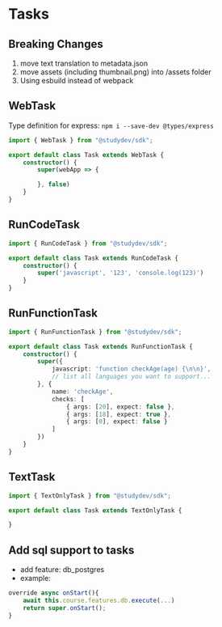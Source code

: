 # Tasks


## Breaking Changes

1. move text translation to metadata.json
2. move assets (including thumbnail.png) into /assets folder
3. Using esbuild instead of webpack

## WebTask
Type definition for express: `npm i --save-dev @types/express`
```typescript
import { WebTask } from "@studydev/sdk";

export default class Task extends WebTask {
    constructor() {
        super(webApp => {

        }, false)
    }
}
```

## RunCodeTask

```typescript
import { RunCodeTask } from "@studydev/sdk";

export default class Task extends RunCodeTask {
    constructor() {
        super('javascript', '123', 'console.log(123)')
    }
}
```

## RunFunctionTask

```typescript
import { RunFunctionTask } from "@studydev/sdk";

export default class Task extends RunFunctionTask {
    constructor() {
        super({
            javascript: 'function checkAge(age) {\n\n}',
            // list all languages you want to support...
        }, {
            name: 'checkAge',
            checks: [
                { args: [20], expect: false },
                { args: [18], expect: true },
                { args: [0], expect: false }
            ]
        })
    }
}
```

## TextTask

```typescript
import { TextOnlyTask } from "@studydev/sdk";

export default class Task extends TextOnlyTask {

}
```

## Add sql support to tasks

* add feature: db_postgres
* example:

```typescript
override async onStart(){
    await this.course.features.db.execute(...)
    return super.onStart();
}
```